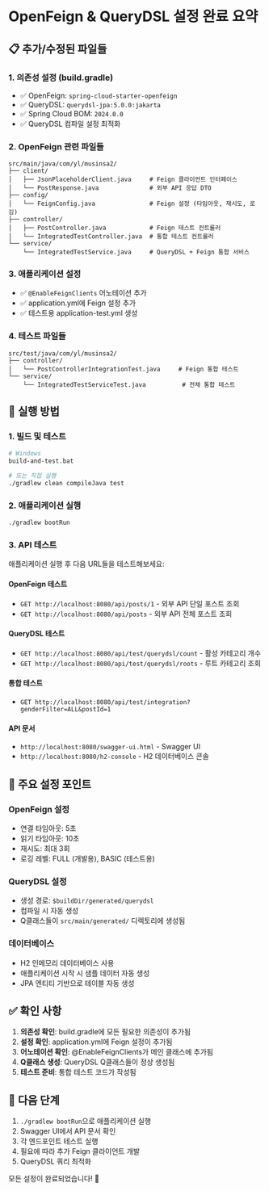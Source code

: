 # OpenFeign & QueryDSL 설정 완료 요약

## 📋 추가/수정된 파일들

### 1. 의존성 설정 (build.gradle)
- ✅ OpenFeign: `spring-cloud-starter-openfeign`
- ✅ QueryDSL: `querydsl-jpa:5.0.0:jakarta`
- ✅ Spring Cloud BOM: `2024.0.0`
- ✅ QueryDSL 컴파일 설정 최적화

### 2. OpenFeign 관련 파일들
```
src/main/java/com/yl/musinsa2/
├── client/
│   ├── JsonPlaceholderClient.java     # Feign 클라이언트 인터페이스
│   └── PostResponse.java              # 외부 API 응답 DTO
├── config/
│   └── FeignConfig.java               # Feign 설정 (타임아웃, 재시도, 로깅)
├── controller/
│   ├── PostController.java            # Feign 테스트 컨트롤러
│   └── IntegratedTestController.java  # 통합 테스트 컨트롤러
└── service/
    └── IntegratedTestService.java     # QueryDSL + Feign 통합 서비스
```

### 3. 애플리케이션 설정
- ✅ `@EnableFeignClients` 어노테이션 추가
- ✅ application.yml에 Feign 설정 추가
- ✅ 테스트용 application-test.yml 생성

### 4. 테스트 파일들
```
src/test/java/com/yl/musinsa2/
├── controller/
│   └── PostControllerIntegrationTest.java     # Feign 통합 테스트
└── service/
    └── IntegratedTestServiceTest.java          # 전체 통합 테스트
```

## 🚀 실행 방법

### 1. 빌드 및 테스트
```bash
# Windows
build-and-test.bat

# 또는 직접 실행
./gradlew clean compileJava test
```

### 2. 애플리케이션 실행
```bash
./gradlew bootRun
```

### 3. API 테스트
애플리케이션 실행 후 다음 URL들을 테스트해보세요:

#### OpenFeign 테스트
- `GET http://localhost:8080/api/posts/1` - 외부 API 단일 포스트 조회
- `GET http://localhost:8080/api/posts` - 외부 API 전체 포스트 조회

#### QueryDSL 테스트
- `GET http://localhost:8080/api/test/querydsl/count` - 활성 카테고리 개수
- `GET http://localhost:8080/api/test/querydsl/roots` - 루트 카테고리 조회

#### 통합 테스트
- `GET http://localhost:8080/api/test/integration?genderFilter=ALL&postId=1`

#### API 문서
- `http://localhost:8080/swagger-ui.html` - Swagger UI
- `http://localhost:8080/h2-console` - H2 데이터베이스 콘솔

## 🔧 주요 설정 포인트

### OpenFeign 설정
- 연결 타임아웃: 5초
- 읽기 타임아웃: 10초
- 재시도: 최대 3회
- 로깅 레벨: FULL (개발용), BASIC (테스트용)

### QueryDSL 설정
- 생성 경로: `$buildDir/generated/querydsl`
- 컴파일 시 자동 생성
- Q클래스들이 `src/main/generated/` 디렉토리에 생성됨

### 데이터베이스
- H2 인메모리 데이터베이스 사용
- 애플리케이션 시작 시 샘플 데이터 자동 생성
- JPA 엔티티 기반으로 테이블 자동 생성

## ✅ 확인 사항

1. **의존성 확인**: build.gradle에 모든 필요한 의존성이 추가됨
2. **설정 확인**: application.yml에 Feign 설정이 추가됨
3. **어노테이션 확인**: @EnableFeignClients가 메인 클래스에 추가됨
4. **Q클래스 생성**: QueryDSL Q클래스들이 정상 생성됨
5. **테스트 준비**: 통합 테스트 코드가 작성됨

## 🎯 다음 단계

1. `./gradlew bootRun`으로 애플리케이션 실행
2. Swagger UI에서 API 문서 확인
3. 각 엔드포인트 테스트 실행
4. 필요에 따라 추가 Feign 클라이언트 개발
5. QueryDSL 쿼리 최적화

모든 설정이 완료되었습니다! 🎉
